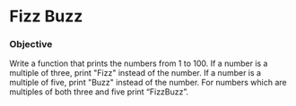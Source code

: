 # Fizz Buzz

### Objective

Write a function that prints the numbers from 1 to 100. If a number is a multiple of three, print "Fizz" instead of the number. If a number is a multiple of five, print "Buzz" instead of the number. For numbers which are multiples of both three and five print “FizzBuzz”.
